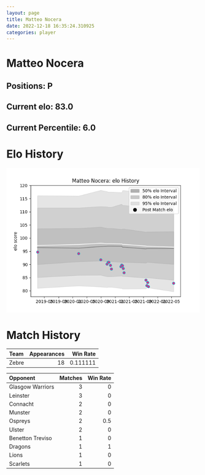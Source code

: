 ```yaml
---  
layout: page  
title: Matteo Nocera  
date: 2022-12-18 16:35:24.310925  
categories: player  
---
```

# Matteo Nocera

## Positions: P

## Current elo: 83.0

## Current Percentile: 6.0

# Elo History


![elo history](history_MatteoNocera.png)
# Match History


| Team   |   Appearances |   Win Rate |
|:-------|--------------:|-----------:|
| Zebre  |            18 |   0.111111 |

| Opponent         |   Matches |   Win Rate |
|:-----------------|----------:|-----------:|
| Glasgow Warriors |         3 |        0   |
| Leinster         |         3 |        0   |
| Connacht         |         2 |        0   |
| Munster          |         2 |        0   |
| Ospreys          |         2 |        0.5 |
| Ulster           |         2 |        0   |
| Benetton Treviso |         1 |        0   |
| Dragons          |         1 |        1   |
| Lions            |         1 |        0   |
| Scarlets         |         1 |        0   |